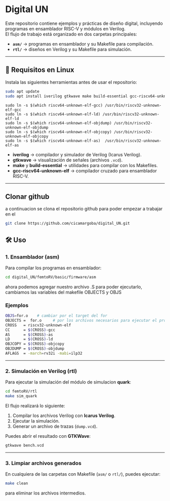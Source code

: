 # Digital UN

Este repositorio contiene ejemplos y prácticas de diseño digital, incluyendo programas en ensamblador RISC-V y módulos en Verilog.  
El flujo de trabajo está organizado en dos carpetas principales:

- **`asm/`** → programas en ensamblador y su Makefile para compilación.  
- **`rtl/`** → diseños en Verilog y su Makefile para simulación.  

---

## 🚀 Requisitos en Linux

Instala las siguientes herramientas antes de usar el repositorio:

```bash
sudo apt update
sudo apt install iverilog gtkwave make build-essential gcc-riscv64-unknown-elf
```
```
sudo ln -s $(which riscv64-unknown-elf-gcc) /usr/bin/riscv32-unknown-elf-gcc
sudo ln -s $(which riscv64-unknown-elf-ld) /usr/bin/riscv32-unknown-elf-ld
sudo ln -s $(which riscv64-unknown-elf-objdump) /usr/bin/riscv32-unknown-elf-objdump
sudo ln -s $(which riscv64-unknown-elf-objcopy) /usr/bin/riscv32-unknown-elf-objcopy
sudo ln -s $(which riscv64-unknown-elf-as)  /usr/bin/riscv32-unknown-elf-as
```

- **iverilog** → compilador y simulador de Verilog (Icarus Verilog).  
- **gtkwave** → visualización de señales (archivos `.vcd`).  
- **make** y **build-essential** → utilidades para compilar con los Makefiles.  
- **gcc-riscv64-unknown-elf** → compilador cruzado para ensamblador RISC-V.  

---
## Clonar github

a continuacion se clona el repositorio github para poder empezar a trabajar en el
```bash
git clone https://github.com/cicamargoba/digital_UN.git

```

## 🛠️ Uso

### 1. Ensamblador (asm)

Para compilar los programas en ensamblador:

```bash
cd digital_UN/femtoRV/basic/firmware/asm
```
ahora podemos agregar nuestro archivo .S para poder ejecutarlo, cambiamos las variables del makefile OBJECTS y OBJS
### Ejemplos
```bash
OBJS=for.o    # cambiar por el target del for
OBJECTS =  for.o     # por los archivos necesarios para ejecutar el programa
CROSS   = riscv32-unknown-elf
CC      = $(CROSS)-gcc
AS      = $(CROSS)-as
LD      = $(CROSS)-ld
OBJCOPY = $(CROSS)-objcopy
OBJDUMP = $(CROSS)-objdump
AFLAGS  = -march=rv32i -mabi=ilp32
```


---

### 2. Simulación en Verilog (rtl)

Para ejecutar la simulación del módulo de simulacion **quark**:

```bash
cd femtoRV/rtl
make sim_quark
```


El flujo realizará lo siguiente:
1. Compilar los archivos Verilog con **Icarus Verilog**.  
2. Ejecutar la simulación.  
3. Generar un archivo de trazas (`dump.vcd`).  

Puedes abrir el resultado con **GTKWave**:

```bash
gtkwave bench.vcd
```

---

### 3. Limpiar archivos generados

En cualquiera de las carpetas con Makefile (`asm/` o `rtl/`), puedes ejecutar:

```bash
make clean
```

para eliminar los archivos intermedios.